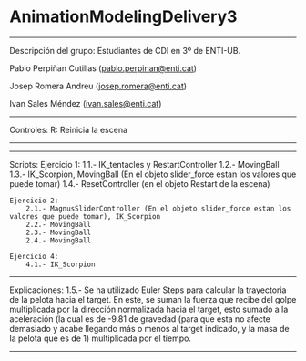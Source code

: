 # AnimationModelingDelivery3
--------------------------------------------------------------------------

Descripción del grupo: Estudiantes de CDI en 3º de ENTI-UB.

Pablo Perpiñan Cutillas (pablo.perpinan@enti.cat)

Josep Romera Andreu (josep.romera@enti.cat)

Ivan Sales Méndez (ivan.sales@enti.cat)

--------------------------------------------------------------------------

Controles:
    R: Reinicia la escena
    
--------------------------------------------------------------------------

--------------------------------------------------------------------------

Scripts:
    Ejercicio 1:
        1.1.- IK_tentacles y RestartController
        1.2.- MovingBall
        1.3.- IK_Scorpion, MovingBall (En el objeto slider_force estan los valores que puede tomar)
        1.4.- ResetController (en el objeto Restart de la escena)

    Ejercicio 2:
        2.1.- MagnusSliderController (En el objeto slider_force estan los valores que puede tomar), IK_Scorpion
        2.2.- MovingBall
        2.3.- MovingBall
        2.4.- MovingBall

    Ejercicio 4:
        4.1.- IK_Scorpion

--------------------------------------------------------------------------

Explicaciones:
    1.5.- Se ha utilizado Euler Steps para calcular la trayectoria de la pelota hacia el target. En este, se suman la fuerza que recibe del golpe multiplicada por la dirección normalizada hacia el target, esto sumado a la aceleración (la cual es de -9.81 de gravedad (para que esta no afecte demasiado y acabe llegando más o menos al target indicado, y la masa de la pelota que es de 1) multiplicada por el tiempo.

--------------------------------------------------------------------------
